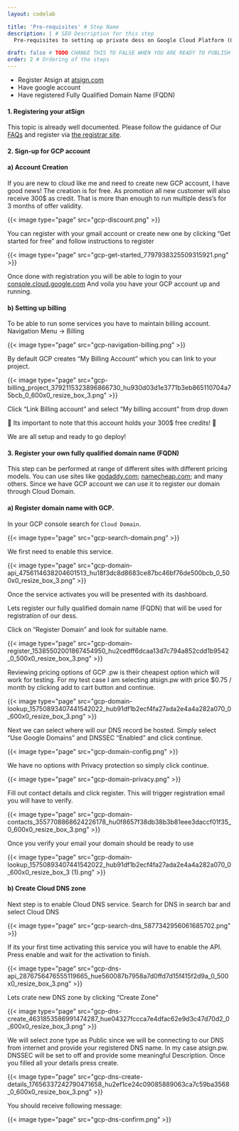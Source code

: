 ```yaml
---
layout: codelab

title: 'Pre-requisites' # Step Name
description: | # SEO Description for this step
  Pre-requisites to setting up private dess on Google Cloud Platform (GCP)

draft: false # TODO CHANGE THIS TO FALSE WHEN YOU ARE READY TO PUBLISH THE PAGE
order: 2 # Ordering of the steps
---
```


* Register Atsign at [atsign.com](http://atsign.com)
* Have google account
* Have registered Fully Qualified Domain Name (FQDN)

#### 1. Registering your atSign

This topic is already well documented. Please follow the guidance of Our [FAQs](https://atsign.com/faqs/) and register via [the registrar site](https://atsign.com/get-an-sign/).

#### 2. Sign-up for GCP account



#### a) Account Creation 

If you are new to cloud like me and need to create new GCP account, I have good news! The creation is for free. As promotion all new customer will also receive 300$ as credit. That is more than enough to run multiple dess’s for 3 months of offer validity.

{{< image type="page" src="gcp-discount.png" >}}

You can register with your gmail account or create new one by clicking “Get started for free” and follow instructions to register

{{< image type="page" src="gcp-get-started_7797938325509315921.png" >}}

Once done with registration you will be able to login to your [console.cloud.google.com](https://console.cloud.google.com/) And voila you have your GCP account up and running.

#### b) Setting up billing

To be able to run some services you have to maintain billing account. Navigation Menu -> Billing

{{< image type="page" src="gcp-navigation-billing.png" >}}

By default GCP creates “My Billing Account” which you can link to your project.

{{< image type="page" src="gcp-billing_project_3792115323896866730_hu930d03d1e3771b3eb865110704a75bcb_0_600x0_resize_box_3.png" >}}

Click “Link Billing account” and select “My billing account” from drop down

🔴 Its important to note that this account holds your 300$ free credits! 🔴

We are all setup and ready to go deploy!

#### 3. Register your own fully qualified domain name (FQDN)

This step can be performed at range of different sites with different pricing models. You can use sites like [godaddy.com](http://www.godaddy.com); [namecheap.com](https://www.namecheap.com/); and many others. Since we have GCP account we can use it to register our domain through Cloud Domain.

#### a) Register domain name with GCP.

In your GCP console search for ```Cloud Domain```.

{{< image type="page" src="gcp-search-domain.png" >}}

We first need to enable this service.

{{< image type="page" src="gcp-domain-api_4756114638204601513_hu18f3dc8d8683ce87bc46bf76de500bcb_0_500x0_resize_box_3.png" >}}

Once the service activates you will be presented with its dashboard.

Lets register our fully qualified domain name (FQDN) that will be used for registration of our dess.

Click on “Register Domain” and look for suitable name.

{{< image type="page" src="gcp-domain-register_15385502001867454950_hu2cedff6dcaa13d7c794a852cdd1b9542_0_500x0_resize_box_3.png" >}}

Reviewing pricing options of GCP .pw is their cheapest option which will work for testing. For my test case I am selecting atsign.pw with price $0.75 / month by clicking add to cart button and continue.

{{< image type="page" src="gcp-domain-lookup_15750893407441542022_hub91df1b2ecf4fa27ada2e4a4a282a070_0_600x0_resize_box_3.png" >}}

Next we can select where will our DNS record be hosted. Simply select “Use Google Domains” and DNSSEC “Enabled” and click continue.

{{< image type="page" src="gcp-domain-config.png" >}}

We have no options with Privacy protection so simply click continue.

{{< image type="page" src="gcp-domain-privacy.png" >}}

Fill out contact details and click register. This will trigger registration email you will have to verify.

{{< image type="page" src="gcp-domain-contacts_3557708868624226178_hu0f8657f38db38b3b81eee3daccf01f35_0_600x0_resize_box_3.png" >}}

Once you verify your email your domain should be ready to use

{{< image type="page" src="gcp-domain-lookup_15750893407441542022_hub91df1b2ecf4fa27ada2e4a4a282a070_0_600x0_resize_box_3 (1).png" >}}

#### b) Create Cloud DNS zone 

Next step is to enable Cloud DNS service. Search for DNS in search bar and select Cloud DNS

{{< image type="page" src="gcp-search-dns_5877342956061685702.png" >}}

If its your first time activating this service you will have to enable the API. Press enable and wait for the activation to finish.

{{< image type="page" src="gcp-dns-api_2876756476555119665_hue560087b7958a7d0ffd7d15f415f2d9a_0_500x0_resize_box_3.png" >}}

Lets crate new DNS zone by clicking “Create Zone”

{{< image type="page" src="gcp-dns-create_4631853586991474287_hue04327fccca7e4dfac62e9d3c47d70d2_0_600x0_resize_box_3.png" >}}

We will select zone type as Public since we will be connecting to our DNS from internet and provide your registered DNS name. In my case atsign.pw. DNSSEC will be set to off and provide some meaningful Description. Once you filled all your details press create.

{{< image type="page" src="gcp-dns-create-details_17656337242790471658_hu2ef1ce24c09085889063ca7c59ba3568_0_600x0_resize_box_3.png" >}}

You should receive following message:

{{< image type="page" src="gcp-dns-confirm.png" >}}